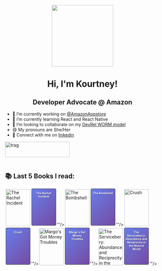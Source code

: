 <div id="header" align="center">
  <img src="https://media.giphy.com/media/v1.Y2lkPTc5MGI3NjExdnlwZmhwM21yNmhmMzM2dGF0a3lmNHNka2ZwMjY1eWJnZ3MzNzhjNCZlcD12MV9naWZzX3NlYXJjaCZjdD1n/wW95fEq09hOI8/giphy.gif" width="200"/>
</div>

<h1 align="center">Hi, I'm Kourtney!</h1>
<h2 align="center">Developer Advocate @ Amazon</h2>

- 🔭 I’m currently working on [@AmazonAppstore](https://developer.amazon.com/apps-and-games)
- 🌱 I’m currently learning React and React Native
- 👯 I’m looking to collaborate on my [DevRel WORM model](https://github.com/knmeiss/devrel-worm-model)
- 😄 My pronouns are She/Her
- 💌 Connect with me on [linkedin](https://linkedin.com/in/kourtney-m-a59792a6)

<p><a href="https://www.buymeacoffee.com/kourtney"> <img align="left" src="https://cdn.buymeacoffee.com/buttons/v2/default-orange.png" height="50" width="210" alt="trag" /></a></p><br><br><br><br>

## 📚 Last 5 Books I read:
<!-- BOOKS:START --><a href="https://www.goodreads.com/review/show/7708162971?utm_medium=api&utm_source=rss"><img src="https://i.gr-assets.com/images/S/compressed.photo.goodreads.com/books/$guid/l/$guid.jpg" width="80px" height="120px" alt="The Rachel Incident" title="The Rachel Incident" style="margin:2px;" onerror="this.outerHTML='<a href="https://www.goodreads.com/review/show/7708162971?utm_medium=api&utm_source=rss" title="The Rachel Incident"><div style="display:inline-block; width:80px; height:120px; background:linear-gradient(135deg, #667eea 0%, #764ba2 100%); border:1px solid #333; margin:2px; text-align:center; font-size:9px; padding:8px 4px; box-sizing:border-box; overflow:hidden; color:white; text-shadow:1px 1px 1px rgba(0,0,0,0.5); border-radius:3px;"><strong>The Rachel Incident</strong></div></a>'"/></a><a href="https://www.goodreads.com/review/show/7678378658?utm_medium=api&utm_source=rss"><img src="https://i.gr-assets.com/images/S/compressed.photo.goodreads.com/books/$guid/l/$guid.jpg" width="80px" height="120px" alt="The Bombshell" title="The Bombshell" style="margin:2px;" onerror="this.outerHTML='<a href="https://www.goodreads.com/review/show/7678378658?utm_medium=api&utm_source=rss" title="The Bombshell"><div style="display:inline-block; width:80px; height:120px; background:linear-gradient(135deg, #667eea 0%, #764ba2 100%); border:1px solid #333; margin:2px; text-align:center; font-size:9px; padding:8px 4px; box-sizing:border-box; overflow:hidden; color:white; text-shadow:1px 1px 1px rgba(0,0,0,0.5); border-radius:3px;"><strong>The Bombshell</strong></div></a>'"/></a><a href="https://www.goodreads.com/review/show/7628951556?utm_medium=api&utm_source=rss"><img src="https://i.gr-assets.com/images/S/compressed.photo.goodreads.com/books/$guid/l/$guid.jpg" width="80px" height="120px" alt="Crush" title="Crush" style="margin:2px;" onerror="this.outerHTML='<a href="https://www.goodreads.com/review/show/7628951556?utm_medium=api&utm_source=rss" title="Crush"><div style="display:inline-block; width:80px; height:120px; background:linear-gradient(135deg, #667eea 0%, #764ba2 100%); border:1px solid #333; margin:2px; text-align:center; font-size:9px; padding:8px 4px; box-sizing:border-box; overflow:hidden; color:white; text-shadow:1px 1px 1px rgba(0,0,0,0.5); border-radius:3px;"><strong>Crush</strong></div></a>'"/></a><a href="https://www.goodreads.com/review/show/7621986878?utm_medium=api&utm_source=rss"><img src="https://i.gr-assets.com/images/S/compressed.photo.goodreads.com/books/$guid/l/$guid.jpg" width="80px" height="120px" alt="Margo&#39;s Got Money Troubles" title="Margo&#39;s Got Money Troubles" style="margin:2px;" onerror="this.outerHTML='<a href="https://www.goodreads.com/review/show/7621986878?utm_medium=api&utm_source=rss" title="Margo&#39;s Got Money Troubles"><div style="display:inline-block; width:80px; height:120px; background:linear-gradient(135deg, #667eea 0%, #764ba2 100%); border:1px solid #333; margin:2px; text-align:center; font-size:9px; padding:8px 4px; box-sizing:border-box; overflow:hidden; color:white; text-shadow:1px 1px 1px rgba(0,0,0,0.5); border-radius:3px;"><strong>Margo&#39;s Got Money Troubles</strong></div></a>'"/></a><a href="https://www.goodreads.com/review/show/7617693258?utm_medium=api&utm_source=rss"><img src="https://i.gr-assets.com/images/S/compressed.photo.goodreads.com/books/$guid/l/$guid.jpg" width="80px" height="120px" alt="The Serviceberry: Abundance and Reciprocity in the Natural World" title="The Serviceberry: Abundance and Reciprocity in the Natural World" style="margin:2px;" onerror="this.outerHTML='<a href="https://www.goodreads.com/review/show/7617693258?utm_medium=api&utm_source=rss" title="The Serviceberry: Abundance and Reciprocity in the Natural World"><div style="display:inline-block; width:80px; height:120px; background:linear-gradient(135deg, #667eea 0%, #764ba2 100%); border:1px solid #333; margin:2px; text-align:center; font-size:9px; padding:8px 4px; box-sizing:border-box; overflow:hidden; color:white; text-shadow:1px 1px 1px rgba(0,0,0,0.5); border-radius:3px;"><strong>The Serviceberry: Abundance and Reciprocity in the Natural World</strong></div></a>'"/></a><!-- BOOKS:END -->

